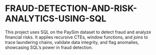 # FRAUD-DETECTION-AND-RISK-ANALYTICS-USING-SQL
This project uses SQL on the PaySim dataset to detect fraud and analyze financial risks. It applies recursive CTEs, window functions, and joins to trace laundering chains, validate data integrity, and flag anomalies, showcasing SQL’s power in fraud detection.

